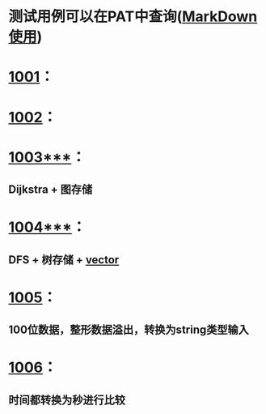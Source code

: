 # 测试用例可以在PAT中查询([MarkDown使用](https://www.jianshu.com/p/191d1e21f7ed))
# [1001](https://pintia.cn/problem-sets/994805342720868352/problems/994805528788582400)：

# [1002](https://pintia.cn/problem-sets/994805342720868352/problems/994805526272000000)：

# [1003***](https://pintia.cn/problem-sets/994805342720868352/problems/994805523835109376)：
## Dijkstra + 图存储

# [1004***](https://pintia.cn/problem-sets/994805342720868352/problems/994805521431773184)：
## DFS + 树存储 + [vector](https://blog.csdn.net/hancunai0017/article/details/7032383)

# [1005](https://pintia.cn/problem-sets/994805342720868352/problems/994805519074574336)：
## 100位数据，整形数据溢出，转换为string类型输入

# [1006](https://pintia.cn/problem-sets/994805342720868352/problems/994805516654460928)：
## 时间都转换为秒进行比较